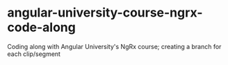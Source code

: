# angular-university-course-ngrx-code-along
Coding along with Angular University's NgRx course; creating a branch for each clip/segment
